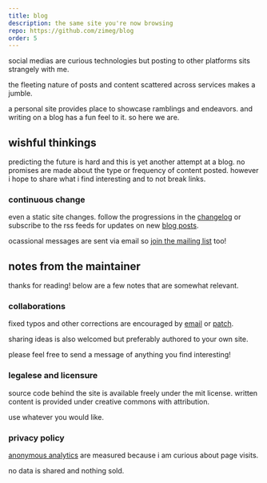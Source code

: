```yaml
---
title: blog
description: the same site you're now browsing
repo: https://github.com/zimeg/blog
order: 5
---
```


social medias are curious technologies but posting to other platforms sits
strangely with me.

the fleeting nature of posts and content scattered across services
makes a jumble.

a personal site provides place to showcase ramblings and endeavors.
and writing on a blog has a fun feel to it. so here we are.

## wishful thinkings

predicting the future is hard and this is yet another attempt at a blog. no
promises are made about the type or frequency of content posted. however i hope
to share what i find interesting and to not break links.

### continuous change

even a static site changes. follow the progressions in the
[changelog][changelog] or subscribe to the rss feeds for updates on new
[blog posts][blog].

ocassional messages are sent via email so [join the mailing list][mail] too!

## notes from the maintainer

thanks for reading! below are a few notes that are somewhat relevant.

### collaborations

fixed typos and other corrections are encouraged by [email][contact] or
[patch][patch].

sharing ideas is also welcomed but preferably authored to your own site.

please feel free to send a message of anything you find interesting!

### legalese and licensure

source code behind the site is available freely under the mit license.
written content is provided under creative commons with attribution.

use whatever you would like.

### privacy policy

[anonymous analytics][plausible] are measured because i am curious about page
visits.

no data is shared and nothing sold.

[blog]: /blog
[changelog]: /CHANGELOG.md
[contact]: /me/contact
[mail]: mailto:zim@o526.net?subject=subscribe&body=please%20add%20me%20to%20the%20mailing%20list!
[patch]: https://github.com/zimeg/blog/pulls
[plausible]: https://plausible.io
